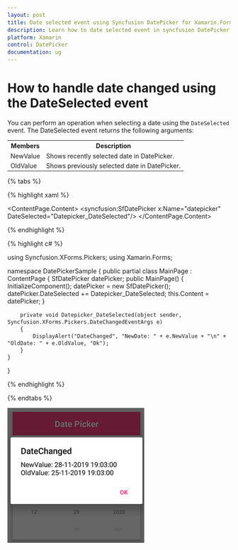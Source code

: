 ```yaml
---
layout: post
title: Date selected event using Syncfusion DatePicker for Xamarin.Forms
description: Learn how to date selected event in syncfusion DatePicker for Xamarin.Forms.
platform: Xamarin
control: DatePicker
documentation: ug
---
```


# How to handle date changed using the DateSelected event

You can perform an operation when selecting a date using the `DateSelected` event. The DateSelected event returns the following arguments:

<table>
<tr>
<th>Members</th>
<th>Description</th>
</tr>
<tr>
<td>NewValue</td>
<td>Shows recently selected date in DatePicker.</td>
</tr>
<tr>
<td>OldValue</td>
<td>Shows previously selected date in DatePicker.</td>
</tr>
</table>

{% tabs %}

{% highlight xaml %}

<?xml version="1.0" encoding="utf-8" ?>
<ContentPage xmlns="http://xamarin.com/schemas/2014/forms"
             xmlns:x="http://schemas.microsoft.com/winfx/2009/xaml"
             xmlns:local="clr-namespace:DatePickerSample"
             xmlns:syncfusion="clr-namespace:Syncfusion.XForms.Pickers;assembly=Syncfusion.SfPicker.XForms"
             x:Class="DatePickerSample.MainPage">
    <ContentPage.Content>
        <syncfusion:SfDatePicker x:Name="datepicker"
                                 DateSelected="Datepicker_DateSelected"/>
    </ContentPage.Content>
</ContentPage>

{% endhighlight %}

{% highlight c# %}  

using Syncfusion.XForms.Pickers;
using Xamarin.Forms;

namespace DatePickerSample
{
    public partial class MainPage : ContentPage
    {
        SfDatePicker datePicker;
        public MainPage()
        {
            InitializeComponent();
            datePicker = new SfDatePicker();
            datePicker.DateSelected += Datepicker_DateSelected;
            this.Content = datePicker;
        }

        private void Datepicker_DateSelected(object sender, Syncfusion.XForms.Pickers.DateChangedEventArgs e)
        {
            DisplayAlert("DateChanged", "NewDate: " + e.NewValue + "\n" + "OldDate: " + e.OldValue, "Ok");
        }
    }
}

{% endhighlight %}

{% endtabs %}

![MinimumDate of SfDatePicker](images/Event.png)